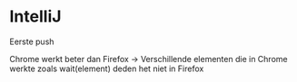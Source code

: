 # IntelliJ
Eerste push

Chrome werkt beter dan Firefox
-> Verschillende elementen die in Chrome werkte zoals wait(element) deden het niet in Firefox



